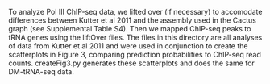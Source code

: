 To analyze Pol III ChIP-seq data, we lifted over (if necessary) to accomodate differences between Kutter et al 2011 and the assembly used in the Cactus graph (see Supplemental Table S4). Then we mapped ChIP-seq peaks to tRNA genes using the liftOver files. The files in this directory are all analyses of data from Kutter et al 2011 and were used in conjunction to create the scatterplots in Figure 3, comparing prediction probabilities to ChIP-seq read counts. createFig3.py generates these scatterplots and does the same for DM-tRNA-seq data.